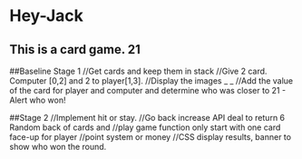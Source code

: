 # Hey-Jack
## This is a card game. 21

##Baseline Stage 1
//Get cards and keep them in stack
//Give 2 card. Computer [0,2] and 2 to player[1,3].
//Display the images _ _ 
//Add the value of the card for player and computer and determine who was closer to 21 - Alert who won!

##Stage 2
//Implement hit or stay.
//Go back increase API deal to return 6 Random back of cards and
//play game function only start with one card face-up for player
//point system or money
//CSS display results, banner to show who won the round.
